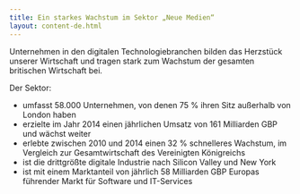 ```yaml
---
title: Ein starkes Wachstum im Sektor „Neue Medien“
layout: content-de.html
---
```


Unternehmen in den digitalen Technologiebranchen bilden das Herzstück unserer Wirtschaft und tragen stark zum Wachstum der gesamten britischen Wirtschaft bei.

Der Sektor:

-	umfasst 58.000 Unternehmen, von denen 75 % ihren Sitz außerhalb von London haben
-	erzielte im Jahr 2014 einen jährlichen Umsatz von 161 Milliarden GBP und wächst weiter
-	erlebte zwischen 2010 und 2014 einen 32 % schnelleres Wachstum, im Vergleich zur Gesamtwirtschaft des Vereinigten Königreichs
-	ist die drittgrößte digitale Industrie nach Silicon Valley und New York
-	ist mit einem Marktanteil von jährlich 58 Milliarden GBP Europas führender Markt für Software und IT-Services

